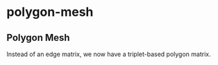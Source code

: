 # polygon-mesh

## Polygon Mesh

Instead of an edge matrix, we now have a triplet-based polygon matrix.
